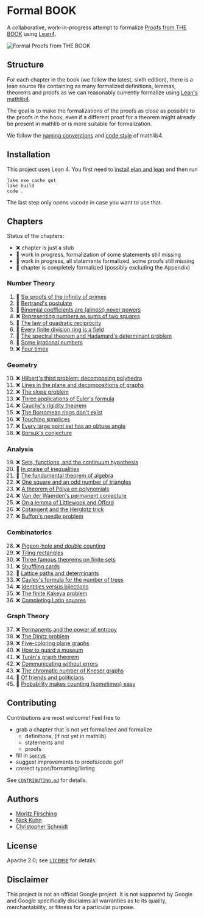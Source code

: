 # Formal BOOK

A collaborative, work-in-progress attempt to formalize [Proofs from THE BOOK](https://link.springer.com/book/10.1007/978-3-662-57265-8) using [Lean4](https://leanprover.github.io/lean4/doc/whatIsLean.html).


![Formal Proofs from THE BOOK](formal_proofs_form_the_book.svg)

## Structure

For each chapter in the book (we follow the latest, sixth edition), there is a lean source file containing as many formalized definitions, lemmas, theorems and proofs as we can reasonably currently formalize using [Lean's mathlib4](https://github.com/leanprover-community/mathlib4).

The goal is to make the formalizations of the proofs as close as possible to the proofs in the book, even if a different proof for a theorem might already be present in mathlib or is more suitable for formalization.

We follow the [naming conventions](https://github.com/leanprover-community/mathlib4/wiki/Porting-wiki#naming-convention) and [code style](https://leanprover-community.github.io/contribute/style.html) of mathlib4.

## Installation

This project uses Lean 4. You first need to [install elan and lean](https://leanprover.github.io/lean4/doc/setup.html) and then run
```shell
lake exe cache get
lake build
code .
```
The last step only opens vscode in case you want to use that.

## Chapters

Status of the chapters:

  - :x: chapter is just a stub
  - :thought_balloon: work in progress, formalization of some statements still missing
  - :speech_balloon: work in progress, all statements formalized, some proofs still missing
  - :tada: chapter is completely formalized (possibly excluding the Appendix)

### Number Theory
  1. :speech_balloon: [Six proofs of the infinity of primes](https://github.com/mo271/formal_book/blob/main/FormalBook/Chapter_01)
  2. :speech_balloon: [Bertrand's postulate](https://github.com/mo271/formal_book/blob/main/FormalBook/Chapter_02)
  3. :speech_balloon: [Binomial coefficients are (almost) never powers](https://github.com/mo271/formal_book/blob/main/FormalBook/Chapter_03)
  4. :x: [Representing numbers as sums of two squares](https://github.com/mo271/formal_book/blob/main/FormalBook/Chapter_04)
  5. :thought_balloon: [The law of quadratic reciprocity](https://github.com/mo271/formal_book/blob/main/FormalBook/Chapter_05)
  6. :thought_balloon: [Every finite division ring is a field](https://github.com/mo271/formal_book/blob/main/FormalBook/Chapter_06)
  7. :thought_balloon: [The spectral theorem and Hadamard's determinant problem](https://github.com/mo271/formal_book/blob/main/FormalBook/Chapter_07)
  8. :thought_balloon: [Some irrational numbers](https://github.com/mo271/formal_book/blob/main/FormalBook/Chapter_08)
  9. :x: [Four times ](https://github.com/mo271/formal_book/blob/main/FormalBook/Chapter_09)

### Geometry
  10. :x: [Hilbert's third problem: decomposing polyhedra](https://github.com/mo271/formal_book/blob/main/FormalBook/Chapter_10)
  11. :x: [Lines in the plane and decompositions of graphs](https://github.com/mo271/formal_book/blob/main/FormalBook/Chapter_11)
  12. :x: [The slope problem](https://github.com/mo271/formal_book/blob/main/FormalBook/Chapter_12)
  13. :x: [Three applications of Euler's formula](https://github.com/mo271/formal_book/blob/main/FormalBook/Chapter_13)
  14. :x: [Cauchy's rigidity theorem](https://github.com/mo271/formal_book/blob/main/FormalBook/Chapter_14)
  15. :x: [The Borromean rings don't exist](https://github.com/mo271/formal_book/blob/main/FormalBook/Chapter_15)
  16. :x: [Touching simplices](https://github.com/mo271/formal_book/blob/main/FormalBook/Chapter_16)
  17. :x: [Every large point set has an obtuse angle](https://github.com/mo271/formal_book/blob/main/FormalBook/Chapter_17)
  18. :x: [Borsuk's conjecture](https://github.com/mo271/formal_book/blob/main/FormalBook/Chapter_18)
### Analysis
  19. :x: [Sets, functions, and the continuum hypothesis](https://github.com/mo271/formal_book/blob/main/FormalBook/Chapter_19)
  20. :thought_balloon: [In praise of inequalities](https://github.com/mo271/formal_book/blob/main/FormalBook/Chapter_20)
  21. :thought_balloon: [The fundamental theorem of algebra](https://github.com/mo271/formal_book/blob/main/FormalBook/Chapter_21)
  22. :x: [One square and an odd number of triangles](https://github.com/mo271/formal_book/blob/main/FormalBook/Chapter_22)
  23. :x: [A theorem of Pólya on polynomials](https://github.com/mo271/formal_book/blob/main/FormalBook/Chapter_23)
  24. :x: [Van der Waerden's permanent conjecture](https://github.com/mo271/formal_book/blob/main/FormalBook/Chapter_24)
  25. :x: [On a lemma of Littlewook and Offord](https://github.com/mo271/formal_book/blob/main/FormalBook/Chapter_25)
  26. :x: [Cotangent and the Herglotz trick](https://github.com/mo271/formal_book/blob/main/FormalBook/Chapter_26)
  27. :x: [Buffon's needle problem](https://github.com/mo271/formal_book/blob/main/FormalBook/Chapter_27)
### Combinatorics
  28. :x: [Pigeon-hole and double counting](https://github.com/mo271/formal_book/blob/main/FormalBook/Chapter_28)
  29. :x: [Tiling rectangles](https://github.com/mo271/formal_book/blob/main/FormalBook/Chapter_29)
  30. :x: [Three famous theorems on finite sets](https://github.com/mo271/formal_book/blob/main/FormalBook/Chapter_30)
  31. :x: [Shuffling cards](https://github.com/mo271/formal_book/blob/main/FormalBook/Chapter_31)
  32. :thought_balloon: [Lattice paths and determinants](https://github.com/mo271/formal_book/blob/main/FormalBook/Chapter_32)
  33. :x: [Cayley's formula for the number of trees](https://github.com/mo271/formal_book/blob/main/FormalBook/Chapter_33)
  34. :x: [Identities versus bijections](https://github.com/mo271/formal_book/blob/main/FormalBook/Chapter_34)
  35. :x: [The finite Kakeya problem](https://github.com/mo271/formal_book/blob/main/FormalBook/Chapter_35)
  36. :x: [Completing Latin squares](https://github.com/mo271/formal_book/blob/main/FormalBook/Chapter_36)
### Graph Theory
  37. :x: [Permanents and the power of entropy](https://github.com/mo271/formal_book/blob/main/FormalBook/Chapter_37)
  38. :x: [The Dinitz problem](https://github.com/mo271/formal_book/blob/main/FormalBook/Chapter_38)
  39. :x: [Five-coloring plane graphs](https://github.com/mo271/formal_book/blob/main/FormalBook/Chapter_39)
  40. :x: [How to guard a museum](https://github.com/mo271/formal_book/blob/main/FormalBook/Chapter_40)
  41. :x: [Turán's graph theorem](https://github.com/mo271/formal_book/blob/main/FormalBook/Chapter_41)
  42. :x: [Communicating without errors](https://github.com/mo271/formal_book/blob/main/FormalBook/Chapter_42)
  43. :x: [The chromatic number of Kneser graphs](https://github.com/mo271/formal_book/blob/main/FormalBook/Chapter_43)
  44. :speech_balloon: [Of friends and politicians](https://github.com/mo271/formal_book/blob/main/FormalBook/Chapter_44)
  45. :thought_balloon: [Probability makes counting (sometimes) easy](https://github.com/mo271/formal_book/blob/main/FormalBook/Chapter_45)

## Contributing

Contributions are most welcome! Feel free to
  - grab a chapter that is not yet formalized and formalize
    - definitions, (if not yet in mathlib)
    - statements and
    - proofs
  - fill in [`sorry`s](https://github.com/search?q=repo%3Amo271%2Fformal_book+sorry+path%3A*.lean&type=code)
  - suggest improvements to proofs/code golf
  - correct typos/formatting/linting

See [`CONTRIBUTING.md`](CONTRIBUTING.md) for details.

## Authors

  - [Moritz Firsching](https://github.com/mo271)
  - [Nick Kuhn](https://github.com/nick-kuhn)
  - [Christopher Schmidt](https://github.com/C-h-r-i-s-x)

## License

Apache 2.0; see [`LICENSE`](LICENSE) for details.

## Disclaimer

This project is not an official Google project. It is not supported by
Google and Google specifically disclaims all warranties as to its quality,
merchantability, or fitness for a particular purpose.
